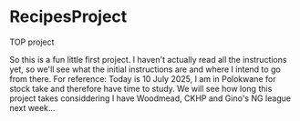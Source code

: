 # RecipesProject
TOP project

So this is a fun little first project.
I haven't actually read all the instructions yet, so we'll see what the initial instructions are and where I intend to go from there.
For reference: Today is 10 July 2025, I am in Polokwane for stock take and therefore have time to study. We will see how long this project takes considdering I have Woodmead, CKHP and Gino's NG league next week...
